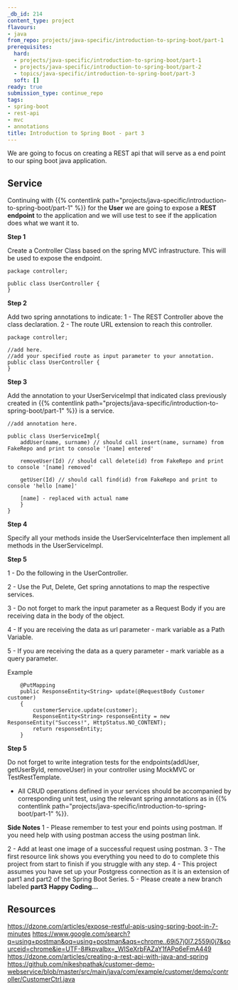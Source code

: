 ```yaml
---
_db_id: 214
content_type: project
flavours:
- java
from_repo: projects/java-specific/introduction-to-spring-boot/part-1
prerequisites:
  hard:
  - projects/java-specific/introduction-to-spring-boot/part-1
  - projects/java-specific/introduction-to-spring-boot/part-2
  - topics/java-specific/introduction-to-spring-boot/part-3
  soft: []
ready: true
submission_type: continue_repo
tags:
- spring-boot
- rest-api
- mvc
- annotations
title: Introduction to Spring Boot - part 3
---
```


We are going to focus on creating a REST api that will serve as a end point to our sping boot java application.

## Service

Continuing with {{% contentlink path="projects/java-specific/introduction-to-spring-boot/part-1" %}} for the **User** we are going to expose a **REST endpoint** to the application and we will use test to see if the application does what we want it to.

**Step 1**

Create a Controller Class based on the spring MVC infrastructure. This will be used to expose the endpoint.

```
package controller;

public class UserController {
}
```

**Step 2**

Add two spring annotations to indicate:
1 - The REST Controller above the class declaration.
2 - The route URL extension to reach this controller.

```
package controller;

//add here.
//add your specified route as input parameter to your annotation.
public class UserController {
}
```

**Step 3**

Add the annotation to your UserServiceImpl that indicated class previously created in {{% contentlink path="projects/java-specific/introduction-to-spring-boot/part-1" %}} is a service.

```
//add annotation here.

public class UserServiceImpl{
    addUser(name, surname) // should call insert(name, surname) from FakeRepo and print to console '[name] entered'

	removeUser(Id) // should call delete(id) from FakeRepo and print to console '[name] removed'

	getUser(Id) // should call find(id) from FakeRepo and print to console 'hello [name]'

	[name] - replaced with actual name
    }
}

```

**Step 4**

Specify all your methods inside the UserServiceInterface then implement all methods in the UserServiceImpl.

**Step 5**

1 - Do the following in the UserController.

2 - Use the Put, Delete, Get spring annotations to map the respective services.

3 - Do not forget to mark the input parameter as a Request Body if you are receiving data in the body of the object.

4 - If you are receiving the data as url parameter - mark variable as a Path Variable.

5 - If you are receiving the data as a query parameter - mark variable as a query parameter.

Example

```
	@PutMapping
    public ResponseEntity<String> update(@RequestBody Customer customer)
    {
        customerService.update(customer);
        ResponseEntity<String> responseEntity = new ResponseEntity("Success!", HttpStatus.NO_CONTENT);
        return responseEntity;
    }

```

**Step 5**

Do not forget to write integration tests for the endpoints(addUser, getUserById, removeUser) in your controller using MockMVC or TestRestTemplate.

- All CRUD operations defined in your services should be accompanied by corresponding unit test,
  using the relevant spring annotations as in {{% contentlink path="projects/java-specific/introduction-to-spring-boot/part-1" %}}.

**Side Notes**
1 - Please remember to test your end points using postman. If you need help with using postman access the using postman link.

2 - Add at least one image of a successful request using postman.
3 - The first resource link shows you everything you need to do to complete this project from start to finish if you struggle with any step.
4 - This project assumes you have set up your Postgress connection as it is an extension of part1 and part2 of the Spring Boot Series.
5 - Please create a new branch labeled **part3**
**Happy Coding...**

## Resources

https://dzone.com/articles/expose-restful-apis-using-spring-boot-in-7-minutes
https://www.google.com/search?q=using+postman&oq=using+postman&aqs=chrome..69i57j0l7.2559j0j7&sourceid=chrome&ie=UTF-8#kpvalbx=_WISeXrbFAZaY1fAPp6eFmA449
https://dzone.com/articles/creating-a-rest-api-with-java-and-spring
https://github.com/nikeshpathak/customer-demo-webservice/blob/master/src/main/java/com/example/customer/demo/controller/CustomerCtrl.java